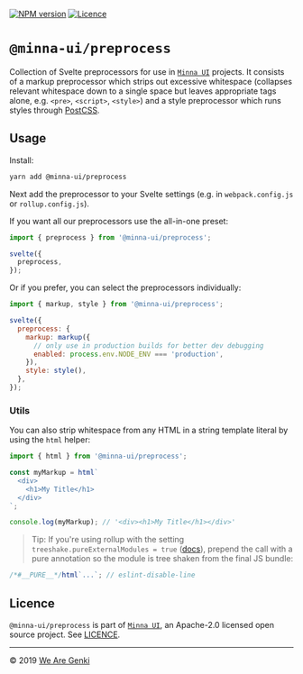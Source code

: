[![NPM version](https://img.shields.io/npm/v/@minna-ui/preprocess.svg)](https://www.npmjs.com/package/@minna-ui/preprocess)
[![Licence](https://img.shields.io/npm/l/@minna-ui/preprocess.svg)](https://github.com/WeAreGenki/minna-ui/blob/master/LICENCE)

# `@minna-ui/preprocess`

Collection of Svelte preprocessors for use in [`Minna UI`](https://github.com/WeAreGenki/minna-ui) projects. It consists of a markup preprocessor which strips out excessive whitespace (collapses relevant whitespace down to a single space but leaves appropriate tags alone, e.g. `<pre>`, `<script>`, `<style>`) and a style preprocessor which runs styles through [PostCSS](https://github.com/postcss/postcss).

## Usage

Install:

```sh
yarn add @minna-ui/preprocess
```

Next add the preprocessor to your Svelte settings (e.g. in `webpack.config.js` or `rollup.config.js`).

If you want all our preprocessors use the all-in-one preset:

<!-- global svelte -->

```js
import { preprocess } from '@minna-ui/preprocess';

svelte({
  preprocess,
});
```

Or if you prefer, you can select the preprocessors individually:

<!-- global svelte -->

```js
import { markup, style } from '@minna-ui/preprocess';

svelte({
  preprocess: {
    markup: markup({
      // only use in production builds for better dev debugging
      enabled: process.env.NODE_ENV === 'production',
    }),
    style: style(),
  },
});
```

### Utils

You can also strip whitespace from any HTML in a string template literal by using the `html` helper:

```js
import { html } from '@minna-ui/preprocess';

const myMarkup = html`
  <div>
    <h1>My Title</h1>
  </div>
`;

console.log(myMarkup); // '<div><h1>My Title</h1></div>'
```

> Tip: If you're using rollup with the setting `treeshake.pureExternalModules = true` ([docs](https://rollupjs.org/guide/en#treeshake)), prepend the call with a pure annotation so the module is tree shaken from the final JS bundle:

<!-- prettier-ignore -->
```js
/*#__PURE__*/html`...`; // eslint-disable-line
```

## Licence

`@minna-ui/preprocess` is part of [`Minna UI`](https://github.com/WeAreGenki/minna-ui), an Apache-2.0 licensed open source project. See [LICENCE](https://github.com/WeAreGenki/minna-ui/blob/master/LICENCE).

---

© 2019 [We Are Genki](https://wearegenki.com)
